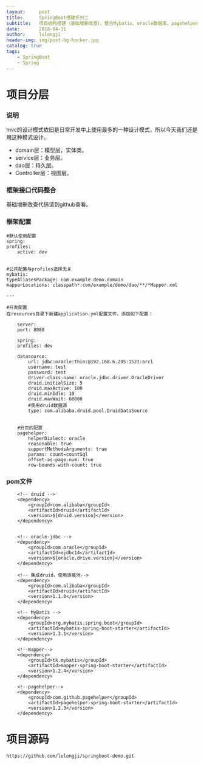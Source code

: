 ```yaml
---
layout:     post
title:      SpringBoot搭建系列二
subtitle:   项目结构搭建（基础增删改查）、整合Mybatis、oracle数据库、pagehelper分页器
date:       2018-04-31
author:     lulongji
header-img: img/post-bg-hacker.jpg
catalog: true
tags:
    - SpringBoot
    - Spring
---
```



# 项目分层

### 说明
mvc的设计模式依旧是日常开发中上使用最多的一种设计模式，所以今天我们还是用这种模式设计。

- domain层：模型层，实体类。
- service层：业务层。
- dao层：持久层。
- Controller层：视图层。


### 框架接口代码整合
基础增删改查代码请到github查看。

### 框架配置

    #默认使用配置
    spring:
    profiles:
        active: dev


    #公共配置与profiles选择无关
    mybatis:
    typeAliasesPackage: com.example.demo.domain
    mapperLocations: classpath*:com/example/demo/dao/**/*Mapper.xml

    ---

    #开发配置
    在resources目录下新建application.yml配置文件，添加如下配置：

        server:
        port: 8080

        spring:
        profiles: dev

        datasource:
            url: jdbc:oracle:thin:@192.168.6.205:1521:orcl
            username: test
            password: test
            driver-class-name: oracle.jdbc.driver.OracleDriver
            druid.initialSize: 5
            druid.maxActive: 100
            druid.minIdle: 10
            druid.maxWait: 60000
            #使用druid数据源
            type: com.alibaba.druid.pool.DruidDataSource


        #分页的配置
        pagehelper:
            helperDialect: oracle
            reasonable: true
            supportMethodsArguments: true
            params: count=countSql
            offset-as-page-num: true
            row-bounds-with-count: true


### pom文件

        <!-- druid -->
        <dependency>
            <groupId>com.alibaba</groupId>
            <artifactId>druid</artifactId>
            <version>${druid.version}</version>
        </dependency>


        <!-- oracle-jdbc -->
        <dependency>
            <groupId>com.oracle</groupId>
            <artifactId>ojdbc14</artifactId>
            <version>${oracle.drive.version}</version>
        </dependency>

        <!-- 集成druid，使用连接池-->
        <dependency>
            <groupId>com.alibaba</groupId>
            <artifactId>druid</artifactId>
            <version>1.1.0</version>
        </dependency>

        <!-- MyBatis -->
        <dependency>
            <groupId>org.mybatis.spring.boot</groupId>
            <artifactId>mybatis-spring-boot-starter</artifactId>
            <version>1.3.1</version>
        </dependency>

        <!--mapper-->
        <dependency>
            <groupId>tk.mybatis</groupId>
            <artifactId>mapper-spring-boot-starter</artifactId>
            <version>1.2.4</version>
        </dependency>

        <!--pagehelper-->
        <dependency>
            <groupId>com.github.pagehelper</groupId>
            <artifactId>pagehelper-spring-boot-starter</artifactId>
            <version>1.2.3</version>
        </dependency>


# 项目源码
```https://github.com/lulongji/springboot-demo.git```